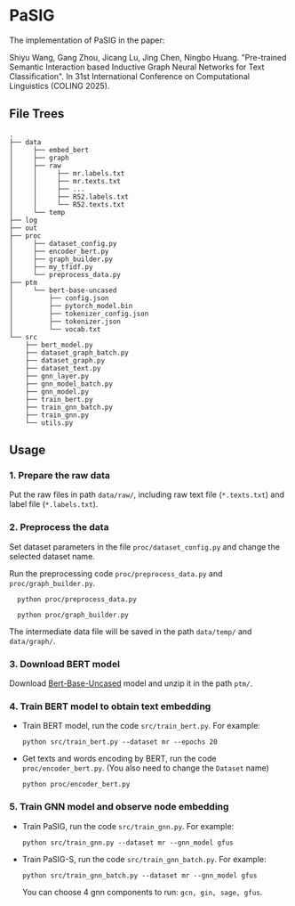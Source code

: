 # PaSIG

The implementation of PaSIG in the paper:

Shiyu Wang, Gang Zhou, Jicang Lu, Jing Chen, Ningbo Huang. "Pre-trained Semantic Interaction based Inductive Graph Neural Networks for Text Classification". In 31st International Conference on Computational Linguistics (COLING 2025).

## File Trees

```
.
├── data
│     ├── embed_bert
│     ├── graph
│     ├── raw
│     │     ├── mr.labels.txt
│     │     ├── mr.texts.txt
│     │     ├── ...
│     │     ├── R52.labels.txt
│     │     └── R52.texts.txt
│     └── temp
├── log
├── out
├── proc
│     ├── dataset_config.py
│     ├── encoder_bert.py
│     ├── graph_builder.py
│     ├── my_tfidf.py
│     └── preprocess_data.py
├── ptm
│     └── bert-base-uncased
│         ├── config.json
│         ├── pytorch_model.bin
│         ├── tokenizer_config.json
│         ├── tokenizer.json
│         └── vocab.txt
└── src
    ├── bert_model.py
    ├── dataset_graph_batch.py
    ├── dataset_graph.py
    ├── dataset_text.py
    ├── gnn_layer.py
    ├── gnn_model_batch.py
    ├── gnn_model.py
    ├── train_bert.py
    ├── train_gnn_batch.py
    ├── train_gnn.py
    └── utils.py
```

## Usage

### 1. Prepare the raw data

Put the raw files in path ```data/raw/```, 
including raw text file (```*.texts.txt```) and label file 
(```*.labels.txt```).

### 2. Preprocess the data

Set dataset parameters in the file ```proc/dataset_config.py``` and 
change the selected dataset name.

Run the preprocessing code ```proc/preprocess_data.py``` and ```proc/graph_builder.py```.

```shell
  python proc/preprocess_data.py
```

```shell
  python proc/graph_builder.py
```

The intermediate data file will be saved in the path ```data/temp/``` and ```data/graph/```.

### 3. Download BERT model

Download [Bert-Base-Uncased](https://storage.googleapis.com/bert_models/2018_10_18/uncased_L-12_H-768_A-12.zip) model and unzip it in the path ```ptm/```.

### 4. Train BERT model to obtain text embedding

- Train BERT model, run the code ```src/train_bert.py```. For example:
  
  ```shell
  python src/train_bert.py --dataset mr --epochs 20
  ```
- Get texts and words encoding by BERT, run the code ```proc/encoder_bert.py```.
  (You also need to change the ```Dataset``` name)
  
  ```shell
  python proc/encoder_bert.py
  ```

### 5. Train GNN model and observe node embedding

- Train PaSIG, run the code ```src/train_gnn.py```. For example:
  
  ```shell
  python src/train_gnn.py --dataset mr --gnn_model gfus
  ```

- Train PaSIG-S, run the code ```src/train_gnn_batch.py```. For example:
  
  ```shell
  python src/train_gnn_batch.py --dataset mr --gnn_model gfus
  ```
  
  You can choose 4 gnn components to run: ```gcn, gin, sage, gfus```.
